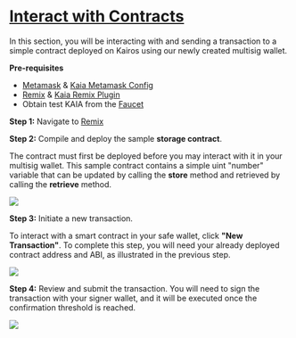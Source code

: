 # [Interact with Contracts](https://docs.kaia.io/build/tools/wallets/kaia-safe/contract-interaction)

In this section, you will be interacting with and sending a transaction to a simple contract deployed on Kairos using our newly created multisig wallet. 

**Pre-requisites**

* [Metamask](https://metamask.io/download/) & [Kaia Metamask Config](../../../tutorials/connecting-metamask.mdx#send-klay)
* [Remix](https://remix.ethereum.org/) & [Kaia Remix Plugin](https://klaytn.foundation/using-klaytn-plugin-on-remix/)
* Obtain test KAIA from the [Faucet](https://faucet.kaia.io)

**Step 1:** Navigate to [Remix](https://remix.ethereum.org/)

**Step 2:** Compile and deploy the sample **storage contract**.

The contract must first be deployed before you may interact with it in your multisig wallet. This sample contract contains a simple uint "number" variable that can be updated by calling the **store** method and retrieved by calling the **retrieve** method.

![](/img/build/tools/kaia-safe/ks-ic-deploy.gif)

**Step 3:** Initiate a new transaction. 

To interact with a smart contract in your safe wallet, click **"New Transaction"**. To complete this step, you will need your already deployed contract address and ABI, as illustrated in the previous step.

![](/img/build/tools/kaia-safe/kaia-safe-ci-init.gif)

**Step 4:** Review and submit the transaction. You will need to sign the transaction with your signer wallet, and it will be executed once the confirmation threshold is reached.

![](/img/build/tools/kaia-safe/kaia-safe-ci-review-send.gif)